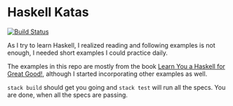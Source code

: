 # Haskell Katas

[![Build Status](https://travis-ci.org/adomokos/haskell-katas.svg)](http://travis-ci.org/adomokos/haskell-katas)

As I try to learn Haskell, I realized reading and following examples is not enough, I needed short examples I could practice daily.

The examples in this repo are mostly from the book [Learn You a Haskell for Great Good!](http://learnyouahaskell.com/), although I started incorporating other examples as well.

`stack build` should get you going and `stack test` will run all the specs. You are done, when all the specs are passing.
